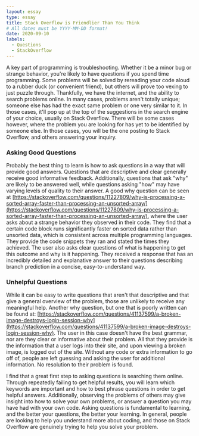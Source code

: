 ```yaml
---
layout: essay
type: essay
title: Stack Overflow is Friendlier Than You Think
# All dates must be YYYY-MM-DD format!
date: 2020-09-10
labels:
  - Questions
  - StackOverflow
---
```


A key part of programming is troubleshooting. Whether it be a minor bug or strange behavior, you're likely to have questions if you spend time programming. Some problems will be solved by rereading your code aloud to a rubber duck (or convenient friend), but others will prove too vexing to just puzzle through. Thankfully, we have the internet, and the ability to search problems online. In many cases, problems aren't totally unique; someone else has had the exact same problem or one very similar to it. In those cases, it'll pop up at the top of the suggestions in the search engine of your choice, usually on Stack Overflow. There will be some cases however, where the problem you are looking for has yet to be identified by someone else. In those cases, you will be the one posting to Stack Overflow, and others answering your inquiry.

### Asking Good Questions

Probably the best thing to learn is how to ask questions in a way that will provide good answers. Questions that are descriptive and clear generally receive good informative feedback. Additionally, questions that ask "why" are likely to be answered well, while questions asking "how" may have varying levels of quality to their answer. A good why question can be seen at [https://stackoverflow.com/questions/11227809/why-is-processing-a-sorted-array-faster-than-processing-an-unsorted-array/](https://stackoverflow.com/questions/11227809/why-is-processing-a-sorted-array-faster-than-processing-an-unsorted-array/), where the user asks about a strange behavior they observed in their code. They find that a certain code block runs significantly faster on sorted data rather than unsorted data, which is consistent across multiple programming languages. They provide the code snippets they ran and stated the times they achieved. The user also asks clear questions of what is happening to get this outcome and why is it happening. They received a response that has an incredibly detailed and explanative answer to their questions describing branch prediction in a concise, easy-to-understand way. 

### Unhelpful Questions

While it can be easy to write questions that aren't that descriptive and that give a general overview of the problem, those are unlikely to receive any meaningful help. Another why question, but one that is poorly written can be found at: [https://stackoverflow.com/questions/41137599/a-broken-image-destroys-login-session-why](https://stackoverflow.com/questions/41137599/a-broken-image-destroys-login-session-why). The user in this case doesn't have the best grammar, nor are they clear or informative about their problem. All that they provide is the information that a user logs into their site, and upon viewing a broken image, is logged out of the site. Without any code or extra information to go off of, people are left guessing and asking the user for additional information. No resolution to their problem is found.

I find that a great first step to asking questions is searching them online. Through repeatedly failing to get helpful results, you will learn which keywords are important and how to best phrase questions in order to get helpful answers. Additionally, observing the problems of others may give insight into how to solve your own problems, or answer a question you may have had with your own code. Asking questions is fundamental to learning, and the better your questions, the better your learning. In general, people are looking to help you understand more about coding, and those on Stack Overflow are genuinely trying to help you solve your problem.


